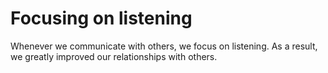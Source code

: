# Focusing on listening 
Whenever we communicate with others, we focus on listening. As a result, we greatly improved our relationships with others.  
